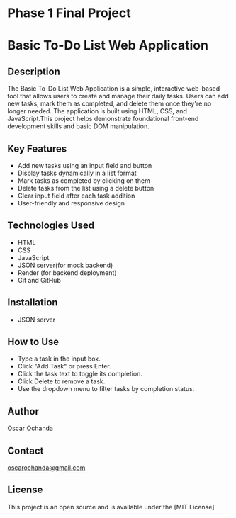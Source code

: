 
# Phase 1 Final Project

# Basic To-Do List Web Application

## Description
The Basic To-Do List Web Application is a simple, interactive web-based tool that allows users to create and manage their daily tasks. Users can add new tasks, mark them as completed, and delete them once they're no longer needed. The application is built using HTML, CSS, and JavaScript.This project helps demonstrate foundational front-end development skills and basic DOM manipulation.

## Key Features
- Add new tasks using an input field and button
- Display tasks dynamically in a list format
- Mark tasks as completed by clicking on them 
- Delete tasks from the list using a delete button
- Clear input field after each task addition
- User-friendly and responsive design

## Technologies Used
- HTML
- CSS
- JavaScript 
- JSON server(for mock backend)
- Render (for backend deployment)
- Git and GitHub

## Installation
- JSON server

## How to Use
- Type a task in the input box.
- Click "Add Task" or press Enter.
- Click the task text to toggle its completion.
- Click Delete to remove a task.
- Use the dropdown menu to filter tasks by completion status.

## Author
Oscar Ochanda

## Contact
oscarochanda@gmail.com

## License
This project is an open source and is available under the [MIT License]









